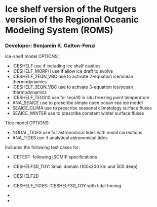# Ice shelf version of the Rutgers version of the Regional Oceanic Modeling System (ROMS)

### Developer: Benjamin K. Galton-Fenzi

Ice-shelf model OPTIONS:                                                 
                                                                         
- ICESHELF            use if including ice shelf cavities                  
- ICESHELF_MORPH      use if allow ice draft to evolve                     
- ICESHELF_2EQN_VBC   use to activate 2-equation ice/ocean thermodynamics            
- ICESHELF_3EQN_VBC   use to activate 3-equation ice/ocean thermodynamics  
- ICESHELF_TEOS10     use for teos10 in situ freezing point temperature    
- ANA_SEAICE          use to prescribe simple open ocean sea ice model     
- SEAICE_CLIMA        use to prescribe seasonal climatology surface fluxes 
- SEAICE_WINTER       use to prescribe constant winter surface fluxes      

Tide model OPTIONS:

- NODAL_TIDES         use for astronomical tides with nodal corrections
- ANA_TIDES           use if analytical astronomical tides                

Includes the following test cases for:

- ICETEST: following ISOMIP specifications
- ICESHELF3D_TOY: Small domain (100x200 km and 500 deep)
- ICESHELF2D
- ICESHELF_TIDES: ICESHELF3D_TOY with tidal forcing


-
-
